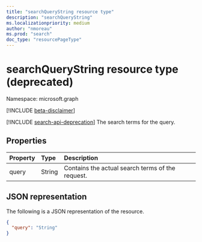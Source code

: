 ```yaml
---
title: "searchQueryString resource type"
description: "searchQueryString"
ms.localizationpriority: medium
author: "nmoreau"
ms.prod: "search"
doc_type: "resourcePageType"
---
```


# searchQueryString resource type (deprecated)

Namespace: microsoft.graph

[!INCLUDE [beta-disclaimer](../../includes/beta-disclaimer.md)]

[!INCLUDE [search-api-deprecation](../../includes/search-api-deprecation.md)]
The search terms for the query.

## Properties

| Property     | Type        | Description |
|:-------------|:------------|:------------|
|query|String|Contains the actual search terms of the request.|

## JSON representation

The following is a JSON representation of the resource.

<!-- {
  "blockType": "resource",
  "optionalProperties": [

  ],
  "@odata.type": "microsoft.graph.searchQueryString",
  "baseType": null
}-->

```json
{
  "query": "String"
}
```

<!-- uuid: 16cd6b66-4b1a-43a1-adaf-3a886856ed98
2019-02-04 14:57:30 UTC -->
<!-- {
  "type": "#page.annotation",
  "description": "searchQueryString resource",
  "keywords": "",
  "section": "documentation",
  "tocPath": ""
}-->

